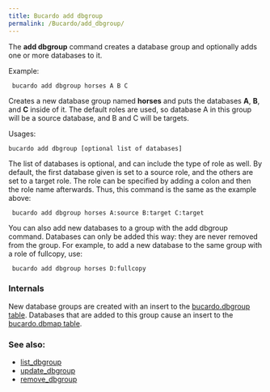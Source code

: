 ```yaml
---
title: Bucardo add dbgroup
permalink: /Bucardo/add_dbgroup/
---
```


The **add dbgroup** command creates a database group and optionally adds one or more databases to it.

Example:

` bucardo add dbgroup horses A B C`

Creates a new database group named **horses** and puts the databases **A**, **B**, and **C** inside of it. The default roles are used, so database A in this group will be a source database, and B and C will be targets.

Usages:

` bucardo add dbgroup `<name>` [optional list of databases]`

The list of databases is optional, and can include the type of role as well. By default, the first database given is set to a source role, and the others are set to a target role. The role can be specified by adding a colon and then the role name afterwards. Thus, this command is the same as the example above:

` bucardo add dbgroup horses A:source B:target C:target`

You can also add new databases to a group with the add dbgroup command. Databases can only be added this way: they are never removed from the group. For example, to add a new database to the same group with a role of fullcopy, use:

` bucardo add dbgroup horses D:fullcopy`

### Internals

New database groups are created with an insert to the [bucardo.dbgroup table](/bucardo.dbgroup_table "wikilink"). Databases that are added to this group cause an insert to the [bucardo.dbmap table](/bucardo.dbmap_table "wikilink").

### See also:

-   [list_dbgroup](/Bucardo/list_dbgroup "wikilink")
-   [update_dbgroup](/Bucardo/update_dbgroup "wikilink")
-   [remove_dbgroup](/Bucardo/remove_dbgroup "wikilink")
